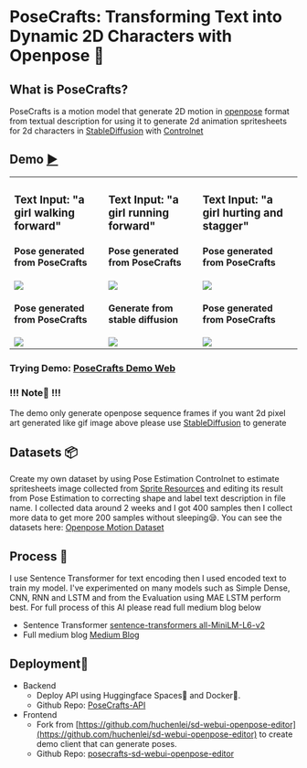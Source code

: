 # PoseCrafts: Transforming Text into Dynamic 2D Characters with Openpose 🏃

## What is PoseCrafts?
PoseCrafts is a motion model that generate 2D motion in [openpose](https://github.com/CMU-Perceptual-Computing-Lab/openpose) format from textual description for using it to generate 2d animation spritesheets for 2d characters in [StableDiffusion](https://github.com/AUTOMATIC1111/stable-diffusion-webui) with [Controlnet](https://github.com/lllyasviel/ControlNet)

## Demo [▶️](https://posecrafts.vercel.app/)
<table>
  <tr>
    <td valign="top">
      <h3>Text Input: "a girl walking forward"</h3>
      <h4>Pose generated from PoseCrafts</h4>
      <img src="https://github.com/SupeemAFK/PoseCrafts/assets/83326313/dd39c91e-bf44-4bd5-9db8-1701c60faf40"/>
      <h4>Pose generated from PoseCrafts</h4>
      <img src="https://github.com/SupeemAFK/PoseCrafts/assets/83326313/b0fb81f3-6fbf-4cd5-9073-9747daee3787"/>
    </td>
    <td valign="top">
      <h3>Text Input: "a girl running forward"</h3>
      <h4>Pose generated from PoseCrafts</h4>
      <img src="https://github.com/SupeemAFK/PoseCrafts/assets/83326313/2e74bcfd-f0c8-4ac8-b883-3b0d0c056be5"/>
      <h4>Generate from stable diffusion</h4>
      <img src="https://github.com/SupeemAFK/PoseCrafts/assets/83326313/825bc72a-4fc6-4aaa-aa12-77f2791e7dd1"/>
    </td>
    <td valign="top">
      <h3>Text Input: "a girl hurting and stagger"</h3>
      <h4>Pose generated from PoseCrafts</h4>
      <img src="https://github.com/SupeemAFK/PoseCrafts/assets/83326313/98206590-7b8e-4ac4-91a7-1ff8f20bce74"/>
      <h4>Pose generated from PoseCrafts</h4>
      <img src="https://github.com/SupeemAFK/PoseCrafts/assets/83326313/4b48643e-cb66-45ee-9e4e-62ceaa0c14fb"/>
    </td>
  </tr>
</table>

### Trying Demo: [PoseCrafts Demo Web](https://posecrafts.vercel.app/)

### !!! Note📢 !!! 
The demo only generate openpose sequence frames if you want 2d pixel art generated like gif image above please use [StableDiffusion](https://github.com/AUTOMATIC1111/stable-diffusion-webui) to generate

## Datasets 📦
Create my own dataset by using Pose Estimation Controlnet to estimate spritesheets image collected from [Sprite Resources](https://www.spriters-resource.com/) and editing its result from Pose Estimation to correcting shape and label text description in file name. I collected data around 2 weeks and I got 400 samples then I collect more data to get more 200 samples without sleeping😪. You can see the datasets here: [Openpose Motion Dataset](https://github.com/SupeemAFK/PoseCrafts/tree/main/datasets)

## Process 🧪
I use Sentence Transformer for text encoding then I used encoded text to train my model. I've experimented on many models such as Simple Dense, CNN, RNN and LSTM and from the Evaluation using MAE LSTM perform best. For full process of this AI please read full medium blog below
- Sentence Transformer
[sentence-transformers all-MiniLM-L6-v2](https://huggingface.co/sentence-transformers/all-MiniLM-L6-v2)
- Full medium blog
[Medium Blog](https://medium.com/@Supeem/posecrafts-transforming-text-into-dynamic-2d-characters-with-openpose-594861900be6)

## Deployment🚀
- Backend
  - Deploy API using Huggingface Spaces🤗 and Docker🐋.
  - Github Repo: [PoseCrafts-API](https://github.com/SupeemAFK/PoseCrafts-API)
- Frontend
  - Fork from [https://github.com/huchenlei/sd-webui-openpose-editor](https://github.com/huchenlei/sd-webui-openpose-editor) to create demo client that can generate poses.
  - Github Repo: [posecrafts-sd-webui-openpose-editor](https://github.com/SupeemAFK/sd-webui-openpose-editor)
